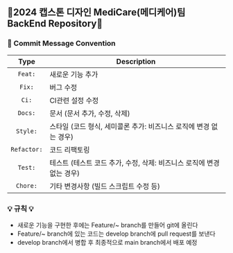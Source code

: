 ## 💊2024 캡스톤 디자인 MediCare(메디케어)팀 BackEnd Repository💊

### 📍 Commit Message Convention

|    Type     | Description  |
|:-----------:|---|
|   `Feat:`   | 새로운 기능 추가 |
|   `Fix:`    | 버그 수정 |
|    `Ci:`    | CI관련 설정 수정 |
|   `Docs:`   | 문서 (문서 추가, 수정, 삭제) |
|  `Style:`   | 스타일 (코드 형식, 세미콜론 추가: 비즈니스 로직에 변경 없는 경우) |
| `Refactor:` | 코드 리팩토링 |
|   `Test:`   | 테스트 (테스트 코드 추가, 수정, 삭제: 비즈니스 로직에 변경 없는 경우) |
|  `Chore:`   | 기타 변경사항 (빌드 스크립트 수정 등) |

### 💡 규칙 💡
- 새로운 기능을 구현한 후에는 Feature/~ branch를 만들어 git에 올린다
- Feature/~ branch에 있는 코드는 develop branch에 pull request를 보낸다
- develop branch에서 병합 후 최종적으로 main branch에서 배포 예정
